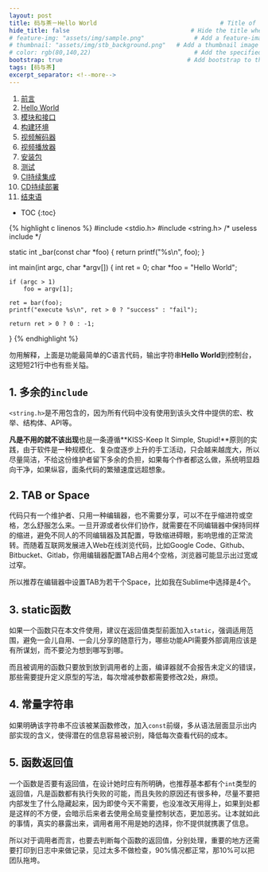 ```yaml
---
layout: post
title: 码与茶－Hello World				　					# Title of the page
hide_title: false                                  # Hide the title when displaying the post, but shown in lists of posts
# feature-img: "assets/img/sample.png"              # Add a feature-image to the post
# thumbnail: "assets/img/stb_background.png"   # Add a thumbnail image on blog view
# color: rgb(80,140,22)                             # Add the specified color as feature image, and change link colors in post
bootstrap: true                                   # Add bootstrap to the page
tags: [码与茶]
excerpt_separator: <!--more-->
---
```


1. [前言](/2020/05/16/%E7%A0%81%E4%B8%8E%E8%8C%B6-%E5%89%8D%E8%A8%80.html)
1. [Hello World](/2020/05/17/%E7%A0%81%E4%B8%8E%E8%8C%B6-Hello-World.html)
1. [模块和接口]()
1. [构建环境]()
1. [视频解码器]()
1. [视频播放器]()
1. [安装包]()
1. [测试]()
1. [CI持续集成]()
1. [CD持续部署]()
1. [结束语]()

<!--more-->
* TOC
{:toc}

{% highlight c linenos %}
#include <stdio.h>
#include <string.h> /* useless include */

static int _bar(const char *foo)
{
    return printf("%s\n", foo);
}

int main(int argc, char *argv[])
{
    int ret = 0;
    char *foo = "Hello World";

    if (argc > 1)
        foo = argv[1];

    ret = bar(foo);
    printf("execute %s\n", ret > 0 ? "success" : "fail");

    return ret > 0 ? 0 : -1;
}
{% endhighlight %}

勿用解释，上面是功能最简单的C语言代码，输出字符串**Hello World**到控制台，这短短21行中也有些关隘。

## 1. 多余的`include`

`<string.h>`是不用包含的，因为所有代码中没有使用到该头文件中提供的宏、枚举、结构体、API等。

**凡是不用的就不该出现**也是一条遵循**KISS-Keep It Simple, Stupid!**原则的实践，由于软件是一种规模化、复杂度逐步上升的手工活动，只会越来越庞大，所以尽量简洁，不给这份维护者留下多余的负担，如果每个作者都这么做，系统明显趋向干净，如果纵容，面条代码的繁殖速度远超想象。

## 2.  TAB or Space

代码只有一个维护者、只用一种编辑器，也不需要分享，可以不在乎缩进符或空格，怎么舒服怎么来。一旦开源或者伙伴们协作，就需要在不同编辑器中保持同样的缩进，避免不同人的不同编辑器及其配置，导致缩进碍眼，影响思维的正常流转。而随着互联网发展进入Web在线浏览代码，比如Google Code、Github、Bitbucket、Gitlab，你用编辑器配置TAB占用4个空格，浏览器可能显示出过宽或过窄。

所以推荐在编辑器中设置TAB为若干个Space，比如我在Sublime中选择是4个。

## 3. static函数

如果一个函数只在本文件使用，建议在返回值类型前面加入`static`，强调适用范围，避免一会儿自用、一会儿分享的随意行为，哪些功能API需要外部调用应该是有所谋划，而不要沦为想到哪写到哪。

而且被调用的函数只要放到放到调用者的上面，编译器就不会报告未定义的错误，那些需要提升定义原型的写法，每次增减参数都需要修改2处，麻烦。

## 4. 常量字符串

如果明确该字符串不应该被某函数修改，加入`const`前缀，多从语法层面显示出内部实现的含义，使得潜在的信息容易被识别，降低每次查看代码的成本。

## 5. 函数返回值

一个函数是否要有返回值，在设计她时应有所明确，也推荐基本都有个`int`类型的返回值，凡是函数都有执行失败的可能，而且失败的原因还有很多种，尽量不要把内部发生了什么隐藏起来，因为即使今天不需要，也没准改天用得上，如果到处都是这样的不方便，会暗示后来者去使用全局变量控制状态，更加恶劣。让本就如此的事情，真实的暴露出来，调用者用不用是她的选择，你不提供就携裹了信息。

所以对于调用者而言，也要去判断每个函数的返回值，分别处理，重要的地方还需要打印到日志中来做记录，见过太多不做检查，90%情况都正常，那10%可以把团队拖垮。